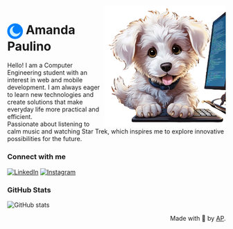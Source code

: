 <img align="right" alt="Cachorrinho" height="280" src="https://github.com/amendasas/amendasas/blob/main/cachorrinho-github.png">

<h1>
     <img align="center" alt="" width="36px" src="https://github.com/amendasas/amendasas/blob/main/lua.png"></a>
    <span>  Amanda Paulino</span>
</h1>



Hello! I am a Computer Engineering student with an interest in web and mobile development. I am always eager to learn new technologies and create solutions that make everyday life more practical and efficient.  
Passionate about listening to calm music and watching Star Trek, which inspires me to explore innovative possibilities for the future.

### Connect with me

[![LinkedIn](https://img.shields.io/badge/-LinkedIn-000?style=for-the-badge&logo=linkedin&logoColor=0096FF)](https://www.linkedin.com/in/amanda-paulino-469aa0316/) [![Instagram](https://img.shields.io/badge/-Instagram-000?style=for-the-badge&logo=instagram&logoColor=0096FF)](https://www.instagram.com/amendasas/)  

### GitHub Stats

![GitHub stats](https://github-readme-stats-git-masterrstaa-rickstaa.vercel.app/api?username=amendasas&hide_title=true&show_icons=true&include_all_commits=false&count_private=true&line_height=25&hide=issues&bg_color=000&title_color=0096FF&text_color=FFF&border_radius=3&border_color=1B4F72&icon_color=0096FF&theme=jolly)


<div align="right" align="right">Made with 💙 by <a href="https://github.com/amendasas">AP</a>.</div>
  
